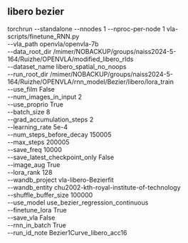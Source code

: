 ## libero bezier
torchrun --standalone --nnodes 1 --nproc-per-node 1 vla-scripts/finetune_RNN.py \
  --vla_path openvla/openvla-7b \
  --data_root_dir /mimer/NOBACKUP/groups/naiss2024-5-164/Ruizhe/OPENVLA/modified_libero_rlds \
  --dataset_name libero_spatial_no_noops \
  --run_root_dir /mimer/NOBACKUP/groups/naiss2024-5-164/Ruizhe/OPENVLA/rnn_model/Bezier/libero/lora_train \
  --use_film False \
  --num_images_in_input 2 \
  --use_proprio True \
  --batch_size 8 \
  --grad_accumulation_steps 2\
  --learning_rate 5e-4 \
  --num_steps_before_decay 150005 \
  --max_steps 200005 \
  --save_freq 10000 \
  --save_latest_checkpoint_only False \
  --image_aug True \
  --lora_rank 128 \
  --wandb_project vla-libero-Bezierfit \
  --wandb_entity chu2002-kth-royal-institute-of-technology \
  --shuffle_buffer_size 100000 \
  --use_model use_bezier_regression_continuous\
  --finetune_lora True\
  --save_vla False\
  --rnn_in_batch True\
  --run_id_note Bezier1Curve_libero_acc16 